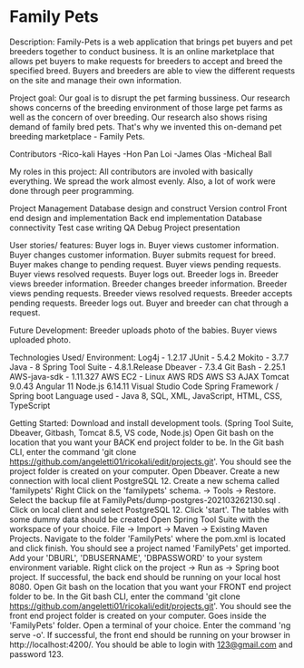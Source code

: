 # Family Pets

Description:
Family-Pets is a web application that brings pet buyers and pet breeders together to conduct business. It is an online marketplace that allows pet buyers to make requests for breeders to accept and breed the specified breed. Buyers and breeders are able to view the different requests on the site and manage their own information.

Project goal:
Our goal is to disrupt the pet farming bussiness. Our research shows concerns of the breeding environment of those large pet farms as well as the concern of over breeding. Our research also shows rising demand of family bred pets. That's why we invented this on-demand pet breeding marketplace - Family Pets.

Contributors
-Rico-kali Hayes
-Hon Pan Loi
-James Olas
-Micheal Ball

My roles in this project:
All contributors are involed with basically everything. We spread the work almost evenly. Also, a lot of work were done through peer programming.

Project Management
Database design and construct
Version control
Front end design and implementation
Back end implementation
Database connectivity
Test case writing
QA
Debug
Project presentation

User stories/ features:
Buyer logs in.
Buyer views customer information.
Buyer changes customer information.
Buyer submits request for breed.
Buyer makes change to pending request.
Buyer views pending requests.
Buyer views resolved requests.
Buyer logs out.
Breeder logs in.
Breeder views breeder information.
Breeder changes breeder information.
Breeder views pending requests.
Breeder views resolved requests.
Breeder accepts pending requests.
Breeder logs out.
Buyer and breeder can chat through a request.

Future Development:
Breeder uploads photo of the babies.
Buyer views uploaded photo.

Technologies Used/ Environment:
Log4j - 1.2.17
JUnit - 5.4.2
Mokito - 3.7.7
Java - 8
Spring Tool Suite - 4.8.1.Release
Dbeaver - 7.3.4
Git Bash - 2.25.1
AWS-java-sdk - 1.11.327
AWS EC2 - Linux
AWS RDS
AWS S3
AJAX
Tomcat 9.0.43
Angular 11
Node.js 6.14.11
Visual Studio Code
Spring Framework / Spring boot
Language used - Java 8, SQL, XML, JavaScript, HTML, CSS, TypeScript

Getting Started:
Download and install development tools. (Spring Tool Suite, Dbeaver, Gitbash, Tomcat 8.5, VS code, Node.js)
Open Git bash on the location that you want your BACK end project folder to be.
In the Git bash CLI, enter the command 'git clone https://github.com/angeletti01/ricokali/edit/projects.git'.
You should see the project folder is created on your computer.
Open Dbeaver.
Create a new connection with local client PostgreSQL 12.
Create a new schema called 'familypets'
Right Click on the 'familypets' schema. -> Tools -> Restore.
Select the backup file at FamilyPets/dump-postgres-202103262130.sql .
Click on local client and select PostgreSQL 12.
Click 'start'.
The tables with some dummy data should be created
Open Spring Tool Suite with the workspace of your choice.
File -> Import -> Maven -> Existing Maven Projects.
Navigate to the folder 'FamilyPets' where the pom.xml is located and click finish.
You should see a project named 'FamilyPets' get imported.
Add your 'DBURL', 'DBUSERNAME', 'DBPASSWORD' to your system environment variable.
Right click on the project -> Run as -> Spring boot project.
If successful, the back end should be running on your local host 8080.
Open Git bash on the location that you want your FRONT end project folder to be.
In the Git bash CLI, enter the command 'git clone https://github.com/angeletti01/ricokali/edit/projects.git'.
You should see the front end project folder is created on your computer.
Goes inside the 'FamilyPets' folder.
Open a terminal of your choice.
Enter the command 'ng serve -o'.
If successful, the front end should be running on your browser in http://localhost:4200/.
You should be able to login with 123@gmail.com and password 123.





